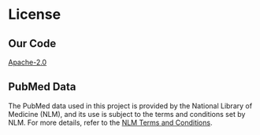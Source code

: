 # License

## Our Code
[Apache-2.0](https://www.apache.org/licenses/LICENSE-2.0)

## PubMed Data
The PubMed data used in this project is provided by the National Library of Medicine (NLM), and its use is subject to the terms and conditions set by NLM. For more details, refer to the [NLM Terms and Conditions](https://www.nlm.nih.gov/databases/download/terms_and_conditions.html).
